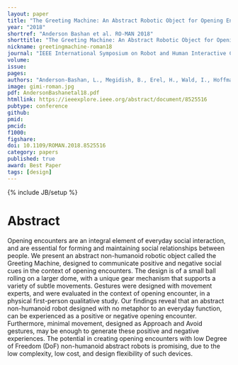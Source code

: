 ```yaml
---
layout: paper
title: "The Greeting Machine: An Abstract Robotic Object for Opening Encounters"
year: "2018"
shortref: "Anderson Bashan et al. RO-MAN 2018"
shorttitle: "The Greeting Machine: An Abstract Robotic Object for Opening Encounters"
nickname: greetingmachine-roman18
journal: "IEEE International Symposium on Robot and Human Interactive Communication (RO-MAN)"
volume:
issue:
pages:
authors: "Anderson-Bashan, L., Megidish, B., Erel, H., Wald, I., Hoffman, G., Zuckerman, O., & Grishko, A."
image: gimi-roman.jpg
pdf: AndersonBashanetal18.pdf
htmllink: https://ieeexplore.ieee.org/abstract/document/8525516
pubtype: conference
github:
pmid:  
pmcid:
f1000:
figshare:
doi: 10.1109/ROMAN.2018.8525516
category: papers
published: true
award: Best Paper
tags: [design]
---
```

{% include JB/setup %}

# Abstract

Opening encounters are an integral element of everyday social interaction, and are essential for forming and maintaining social relationships between people. We present an abstract non-humanoid robotic object called the Greeting Machine, designed to communicate positive and negative social cues in the context of opening encounters. The design is of a small ball rolling on a larger dome, with a unique gear mechanism that supports a variety of subtle movements. Gestures were designed with movement experts, and were evaluated in the context of opening encounter, in a physical first-person qualitative study. Our findings reveal that an abstract non-humanoid robot designed with no metaphor to an everyday function, can be experienced as a positive or negative opening encounter. Furthermore, minimal movement, designed as Approach and Avoid gestures, may be enough to generate these positive and negative experiences. The potential in creating opening encounters with low Degree of Freedom (DoF) non-humanoid abstract robots is promising, due to the low complexity, low cost, and design flexibility of such devices.